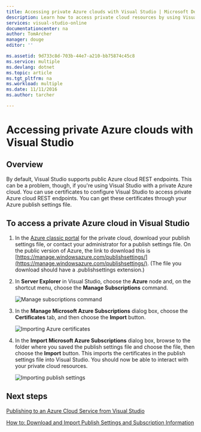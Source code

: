 ```yaml
---
title: Accessing private Azure clouds with Visual Studio | Microsoft Docs
description: Learn how to access private cloud resources by using Visual Studio.
services: visual-studio-online
documentationcenter: na
author: TomArcher
manager: douge
editor: ''

ms.assetid: 9d733c8d-703b-44e7-a210-bb75874c45c8
ms.service: multiple
ms.devlang: dotnet
ms.topic: article
ms.tgt_pltfrm: na
ms.workload: multiple
ms.date: 11/11/2016
ms.author: tarcher

---
```

# Accessing private Azure clouds with Visual Studio
## Overview
By default, Visual Studio supports public Azure cloud REST endpoints. This can be a problem, though, if you're using Visual Studio with a private Azure cloud. You can use certificates to configure Visual Studio to access private Azure cloud REST endpoints. You can get these certificates through your Azure publish settings file.

## To access a private Azure cloud in Visual Studio
1. In the [Azure classic portal](http://go.microsoft.com/fwlink/?LinkID=213885) for the private cloud, download your publish settings file, or contact your administrator for a publish settings file. On the public version of Azure, the link to download this is [https://manage.windowsazure.com/publishsettings/](https://manage.windowsazure.com/publishsettings/). (The file you download should have a .publishsettings extension.)
2. In **Server Explorer** in Visual Studio, choose the **Azure** node and, on the shortcut menu, choose the **Manage Subscriptions** command.
   
    ![Manage subscriptions command](./media/vs-azure-tools-access-private-azure-clouds-with-visual-studio/IC790778.png)
3. In the **Manage Microsoft Azure Subscriptions** dialog box, choose the **Certificates** tab, and then choose the **Import** button.
   
    ![Importing Azure certificates](./media/vs-azure-tools-access-private-azure-clouds-with-visual-studio/IC790779.png)
4. In the **Import Microsoft Azure Subscriptions** dialog box, browse to the folder where you saved the publish settings file and choose the file, then choose the **Import** button. This imports the certificates in the publish settings file into Visual Studio. You should now be able to interact with your private cloud resources.
   
    ![Importing publish settings](./media/vs-azure-tools-access-private-azure-clouds-with-visual-studio/IC790780.png)

## Next steps
[Publishing to an Azure Cloud Service from Visual Studio](https://msdn.microsoft.com/library/azure/ee460772.aspx)

[How to: Download and Import Publish Settings and Subscription Information](https://msdn.microsoft.com/library/dn385850\(v=nav.70\).aspx)

